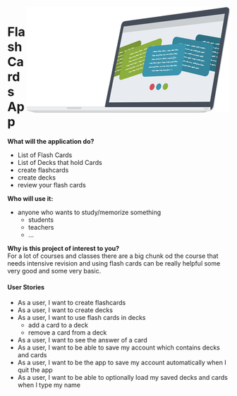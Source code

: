 
<img src="data/logo.png" align="right" width="460" height="239" alt="FlashCardApp">

# Flash Cards App



**What will the application do?**
- List of Flash Cards
- List of Decks that hold Cards
- create flashcards
- create decks
- review your flash cards


**Who will use it:**
- anyone who wants to study/memorize something 
    - students
    - teachers
    - ...

**Why is this project of interest to you?** <br>
For a lot of courses and classes there are a big chunk od the course that needs intensive
revision and using flash cards can be really helpful
some very good and some very basic. 
<br> 

#### User Stories
- As a user, I want to create flashcards
- As a user, I want to create decks 
- As a user, I want to use flash cards in decks
    - add a card to a deck
    - remove a card from a deck
- As a user, I want to see the answer of a card
- As a user, I want to be able to save my account which contains decks and cards
- As a user, I want to be the app to save my account automatically when I quit the app
- As a user, I want to be able to optionally load my saved decks and cards when I type my name
